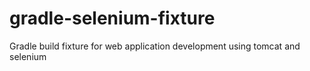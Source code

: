 gradle-selenium-fixture
=======================

Gradle build fixture for web application development using tomcat and selenium